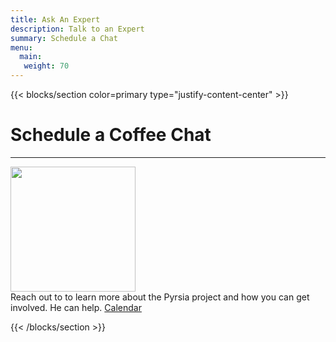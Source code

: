 ```yaml
---
title: Ask An Expert 
description: Talk to an Expert
summary: Schedule a Chat
menu:
  main:
   weight: 70
---
```


{{< blocks/section color=primary type="justify-content-center" >}}

<div class="col-12">
<h1 class="text-center">Schedule a Coffee Chat</h1>
<hr>
</div>
<div class="col-4">
<img src="https://media-exp1.licdn.com/dms/image/C5603AQHZwYLKK0LMUA/profile-displayphoto-shrink_800_800/0/1583649355342?e=1646870400&v=beta&t=v5SWmRk-MTJWZeSSUM923pYuVoCkPHOgyy4am6CFdTg" caption="Sudhindra Rao" width="200px" height="200px" class="rounded float-right" style="margin-right:100px" />
</div>
<div class="col-4">
Reach out to to learn more about the Pyrsia project and how you can get involved. He can help.  <a href="https://go.oncehub.com/SalesTeamPage-9NJS03EMYLy">Calendar</a>
</div>

{{< /blocks/section >}}
